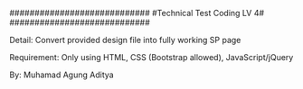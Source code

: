 ############################
#Technical Test Coding LV 4#
############################

Detail:
	Convert provided design file into fully working SP page

Requirement:
	Only using HTML, CSS (Bootstrap allowed), JavaScript/jQuery

By:
	Muhamad Agung Aditya